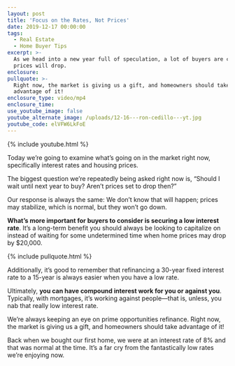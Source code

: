 ```yaml
---
layout: post
title: 'Focus on the Rates, Not Prices'
date: 2019-12-17 00:00:00
tags:
  - Real Estate
  - Home Buyer Tips
excerpt: >-
  As we head into a new year full of speculation, a lot of buyers are convinced
  prices will drop.
enclosure:
pullquote: >-
  Right now, the market is giving us a gift, and homeowners should take
  advantage of it!
enclosure_type: video/mp4
enclosure_time:
use_youtube_image: false
youtube_alternate_image: /uploads/12-16---ron-cedillo---yt.jpg
youtube_code: elVFW6LkFoE
---
```


{% include youtube.html %}

Today we’re going to examine what’s going on in the market right now, specifically interest rates and housing prices.

The biggest question we’re repeatedly being asked right now is, “Should I wait until next year to buy? Aren’t prices set to drop then?”

Our response is always the same: We don’t know that will happen; prices may stabilize, which is normal, but they won’t go down.

**What’s more important for buyers to consider is securing a low interest rate**. It’s a long-term benefit you should always be looking to capitalize on instead of waiting for some undetermined time when home prices may drop by $20,000.

{% include pullquote.html %}

Additionally, it’s good to remember that refinancing a 30-year fixed interest rate to a 15-year is always easier when you have a low rate.

Ultimately, **you can have compound interest work for you or against you**. Typically, with mortgages, it’s working against people—that is, unless, you nab that really low interest rate.

We’re always keeping an eye on prime opportunities refinance. Right now, the market is giving us a gift, and homeowners should take advantage of it\!

Back when we bought our first home, we were at an interest rate of 8% and that was normal at the time. It’s a far cry from the fantastically low rates we’re enjoying now.